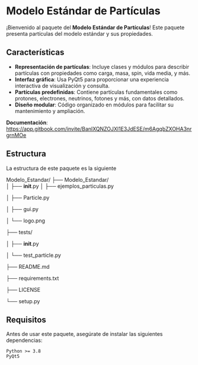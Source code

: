 # **Modelo Estándar de Partículas**

¡Bienvenido al paquete del **Modelo Estándar de Partículas**! Este paquete presenta partículas del modelo estándar y sus propiedades. 
## **Características**
- **Representación de partículas**: Incluye clases y módulos para describir partículas con propiedades como carga, masa, spin, vida media, y más.
- **Interfaz gráfica**: Usa PyQt5 para proporcionar una experiencia interactiva de visualización y consulta.
- **Partículas predefinidas**: Contiene partículas fundamentales como protones, electrones, neutrinos, fotones y más, con datos detallados.
- **Diseño modular**: Código organizado en módulos para facilitar su mantenimiento y ampliación.
  
**Documentación**: https://app.gitbook.com/invite/BanlXQNZOJXl1E3JdESE/m6AgqbZXOHA3nrgrnMOe

## **Estructura** 
La estructura de este paquete es la siguiente

Modelo_Estandar/
├── Modelo_Estandar/   
│   ├── __init__.py
│   ├── ejemplos_particulas.py

│   ├── Particle.py

│   ├── gui.py

│   └── logo.png

├── tests/

│   ├── __init__.py

│   └── test_particle.py

├── README.md

├── requirements.txt

├── LICENSE

└── setup.py

## **Requisitos**
Antes de usar este paquete, asegúrate de instalar las siguientes dependencias:

```plaintext
Python >= 3.8
PyQt5
